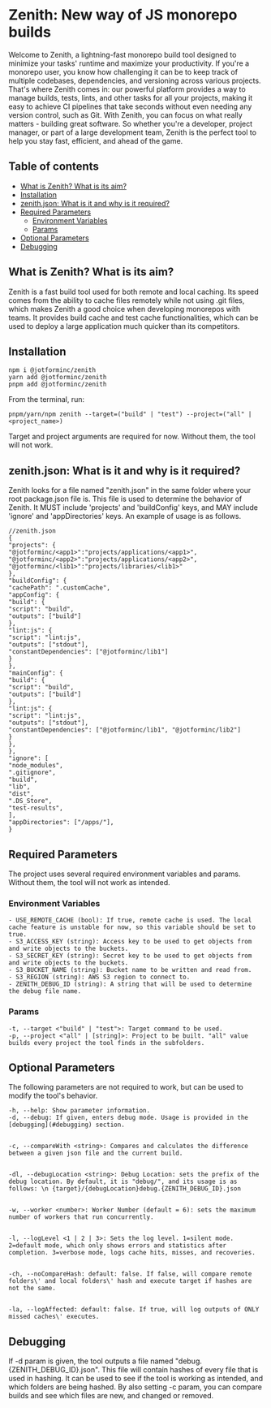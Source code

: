# Zenith: New way of JS monorepo builds <!-- omit in toc -->
Welcome to Zenith, a lightning-fast monorepo build tool designed to minimize your tasks' runtime and maximize your productivity. If you're a monorepo user, you know how challenging it can be to keep track of multiple codebases, dependencies, and versioning across various projects. That's where Zenith comes in: our powerful platform provides a way to manage builds, tests, lints, and other tasks for all your projects, making it easy to achieve CI pipelines that take seconds without even needing any version control, such as Git. With Zenith, you can focus on what really matters - building great software. So whether you're a developer, project manager, or part of a large development team, Zenith is the perfect tool to help you stay fast, efficient, and ahead of the game.


## Table of contents <!-- omit in toc -->
- [What is Zenith? What is its aim?](#what-is-zenith-what-is-its-aim)
- [Installation](#installation)
- [zenith.json: What is it and why is it required?](#zenithjson-what-is-it-and-why-is-it-required)
- [Required Parameters](#required-parameters)
  - [Environment Variables](#environment-variables)
  - [Params](#params)
- [Optional Parameters](#optional-parameters)
- [Debugging](#debugging)


## What is Zenith? What is its aim?


Zenith is a fast build tool used for both remote and local caching. Its speed comes from the ability to cache files remotely while not using .git files, which makes Zenith a good choice when developing monorepos with teams. It provides build cache and test cache functionalities, which can be used to deploy a large application much quicker than its competitors.


## Installation
```
npm i @jotforminc/zenith
yarn add @jotforminc/zenith
pnpm add @jotforminc/zenith
```


From the terminal, run:


```
pnpm/yarn/npm zenith --target=("build" | "test") --project=("all" | <project_name>)
```
Target and project arguments are required for now. Without them, the tool will not work.
## zenith.json: What is it and why is it required?
Zenith looks for a file named "zenith.json" in the same folder where your root package.json file is. This file is used to determine the behavior of Zenith. It MUST include 'projects' and 'buildConfig' keys, and MAY include 'ignore' and 'appDirectories' keys. An example of usage is as follows.
```
//zenith.json
{
"projects": {
"@jotforminc/<app1>":"projects/applications/<app1>",
"@jotforminc/<app2>":"projects/applications/<app2>",
"@jotforminc/<lib1>":"projects/libraries/<lib1>"
},
"buildConfig": {
"cachePath": ".customCache",
"appConfig": {
"build": {
"script": "build",
"outputs": ["build"]
},
"lint:js": {
"script": "lint:js",
"outputs": ["stdout"],
"constantDependencies": ["@jotforminc/lib1"]
}
},
"mainConfig": {
"build": {
"script": "build",
"outputs": ["build"]
},
"lint:js": {
"script": "lint:js",
"outputs": ["stdout"],
"constantDependencies": ["@jotforminc/lib1", "@jotforminc/lib2"]
}
},
},
"ignore": [
"node_modules",
".gitignore",
"build",
"lib",
"dist",
".DS_Store",
"test-results",
],
"appDirectories": ["/apps/"],
}
```
## Required Parameters
The project uses several required environment variables and params. Without them, the tool will not work as intended.
### Environment Variables
```
- USE_REMOTE_CACHE (bool): If true, remote cache is used. The local cache feature is unstable for now, so this variable should be set to true.
- S3_ACCESS_KEY (string): Access key to be used to get objects from and write objects to the buckets.
- S3_SECRET_KEY (string): Secret key to be used to get objects from and write objects to the buckets.
- S3_BUCKET_NAME (string): Bucket name to be written and read from.
- S3_REGION (string): AWS S3 region to connect to.
- ZENITH_DEBUG_ID (string): A string that will be used to determine the debug file name.
```
### Params
```
-t, --target <"build" | "test">: Target command to be used.
-p, --project <"all" | [string]>: Project to be built. "all" value builds every project the tool finds in the subfolders.
```


## Optional Parameters
The following parameters are not required to work, but can be used to modify the tool's behavior.
```
-h, --help: Show parameter information.
-d, --debug: If given, enters debug mode. Usage is provided in the [debugging](#debugging) section.


-c, --compareWith <string>: Compares and calculates the difference between a given json file and the current build.


-dl, --debugLocation <string>: Debug Location: sets the prefix of the debug location. By default, it is "debug/", and its usage is as follows: \n {target}/{debugLocation}debug.{ZENITH_DEBUG_ID}.json


-w, --worker <number>: Worker Number (default = 6): sets the maximum number of workers that run concurrently.


-l, --logLevel <1 | 2 | 3>: Sets the log level. 1=silent mode. 2=default mode, which only shows errors and statistics after completion. 3=verbose mode, logs cache hits, misses, and recoveries.


-ch, --noCompareHash: default: false. If false, will compare remote folders\' and local folders\' hash and execute target if hashes are not the same.


-la, --logAffected: default: false. If true, will log outputs of ONLY missed caches\' executes.
```



## Debugging
If -d param is given, the tool outputs a file named "debug.{ZENITH_DEBUG_ID}.json". This file will contain hashes of every file that is used in hashing. It can be used to see if the tool is working as intended, and which folders are being hashed. By also setting -c param, you can compare builds and see which files are new, and changed or removed.


